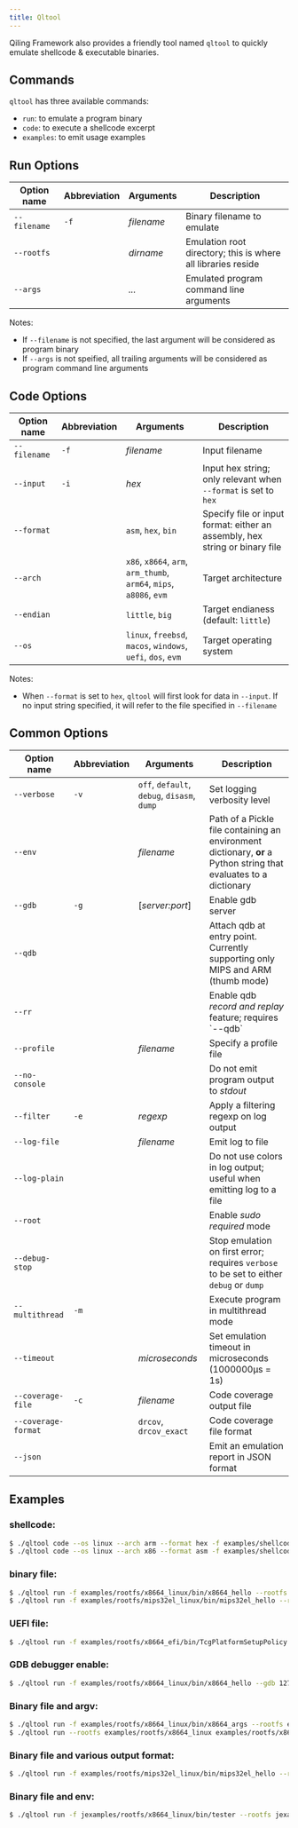 ```yaml
---
title: Qltool
---
```


Qiling Framework also provides a friendly tool named `qltool` to quickly emulate shellcode & executable binaries.

## Commands
`qltool` has three available commands:
- `run`: to emulate a program binary
- `code`: to execute a shellcode excerpt
- `examples`: to emit usage examples

## Run Options
<table>
    <thead>
        <tr>
            <th>Option name</th>
            <th>Abbreviation</th>
            <th>Arguments</th>
            <th>Description</th>
        </tr>
    </thead>
    <tbody>
        <tr>
            <td><code>--filename</code></td>
            <td><code>-f</code></td>
            <td><i>filename</i></td>
            <td>Binary filename to emulate</td>
        </tr>
        <tr>
            <td><code>--rootfs</code></td>
            <td></td>
            <td><i>dirname</i></td>
            <td>Emulation root directory; this is where all libraries reside</td>
        </tr>
        <tr>
            <td><code>--args</code></td>
            <td></td>
            <td><i>...</i></td>
            <td>Emulated program command line arguments</td>
        </tr>
    </tbody>
</table>

Notes:
- If `--filename` is not specified, the last argument will be considered as program binary
- If `--args` is not speified, all trailing arguments will be considered as program command line arguments

## Code Options
<table>
    <thead>
        <tr>
            <th>Option name</th>
            <th>Abbreviation</th>
            <th>Arguments</th>
            <th>Description</th>
        </tr>
    </thead>
    <tbody>
        <tr>
            <td><code>--filename</code></td>
            <td><code>-f</code></td>
            <td><i>filename</i></td>
            <td>Input filename</td>
        </tr>
        <tr>
            <td><code>--input</code></td>
            <td><code>-i</code></td>
            <td><i>hex</i></td>
            <td>Input hex string; only relevant when <code>--format</code> is set to <code>hex</code></td>
        </tr>
        <tr>
            <td><code>--format</code></td>
            <td></td>
            <td>
                <code>asm</code>,
                <code>hex</code>,
                <code>bin</code>
            </td>
            <td>Specify file or input format: either an assembly, hex string or binary file</td>
        </tr>
        <tr>
            <td><code>--arch</code></td>
            <td></td>
            <td>
                <code>x86</code>,
                <code>x8664</code>,
                <code>arm</code>,
                <code>arm_thumb</code>,
                <code>arm64</code>,
                <code>mips</code>,
                <code>a8086</code>,
                <code>evm</code>
            </td>
            <td>Target architecture</td>
        </tr>
        <tr>
            <td><code>--endian</code></td>
            <td></td>
            <td>
                <code>little</code>,
                <code>big</code>
            </td>
            <td>Target endianess (default: <code>little</code>)</td>
        </tr>
        <tr>
            <td><code>--os</code></td>
            <td></td>
            <td>
                <code>linux</code>,
                <code>freebsd</code>,
                <code>macos</code>,
                <code>windows</code>,
                <code>uefi</code>,
                <code>dos</code>,
                <code>evm</code>
            </td>
            <td>Target operating system</td>
        </tr>
    </tbody>
</table>

Notes:
- When `--format` is set to `hex`, `qltool` will first look for data in `--input`. If no input string specified, it will refer to the file specified in `--filename`

## Common Options
<table>
    <thead>
        <tr>
            <th>Option name</th>
            <th>Abbreviation</th>
            <th>Arguments</th>
            <th>Description</th>
        </tr>
    </thead>
    <tbody>
        <tr>
            <td><code>--verbose</code></td>
            <td><code>-v</code></td>
            <td>
                <code>off</code>,
                <code>default</code>,
                <code>debug</code>,
                <code>disasm</code>,
                <code>dump</code>
            </td>
            <td>Set logging verbosity level</td>
        </tr>
        <tr>
            <td><code>--env</code></td>
            <td></td>
            <td><i>filename</i></td>
            <td>Path of a Pickle file containing an environment dictionary, <b>or</b> a Python string that evaluates to a dictionary</td>
        </tr>
        <tr>
            <td><code>--gdb</code></td>
            <td><code>-g</code></td>
            <td>[<i>server:port</i>]</td>
            <td>Enable gdb server</td>
        </tr>
        <tr>
            <td><code>--qdb</code></td>
            <td></td>
            <td></td>
            <td>Attach qdb at entry point. Currently supporting only MIPS and ARM (thumb mode)</td>
        </tr>
        <tr>
            <td><code>--rr</code></td>
            <td></td>
            <td></td>
            <td>Enable qdb <i>record and replay</i> feature; requires `--qdb`</td>
        </tr>
        <tr>
            <td><code>--profile</code></td>
            <td></td>
            <td><i>filename</i></td>
            <td>Specify a profile file</td>
        </tr>
        <tr>
            <td><code>--no-console</code></td>
            <td></td>
            <td></td>
            <td>Do not emit program output to <i>stdout</i></td>
        </tr>
        <tr>
            <td><code>--filter</code></td>
            <td><code>-e</code></td>
            <td><i>regexp</i></td>
            <td>Apply a filtering regexp on log output</td>
        </tr>
        <tr>
            <td><code>--log-file</code></td>
            <td></td>
            <td><i>filename</i></td>
            <td>Emit log to file</td>
        </tr>
        <tr>
            <td><code>--log-plain</code></td>
            <td></td>
            <td></td>
            <td>Do not use colors in log output; useful when emitting log to a file</td>
        </tr>
        <tr>
            <td><code>--root</code></td>
            <td></td>
            <td></td>
            <td>Enable <i>sudo required</i> mode</td>
        </tr>
        <tr>
            <td><code>--debug-stop</code></td>
            <td></td>
            <td></td>
            <td>Stop emulation on first error; requires <code>verbose</code> to be set to either <code>debug</code> or <code>dump</code></td>
        </tr>
        <tr>
            <td><code>--multithread</code></td>
            <td><code>-m</code></td>
            <td></td>
            <td>Execute program in multithread mode</td>
        </tr>
        <tr>
            <td><code>--timeout</code></td>
            <td></td>
            <td><i>microseconds</i></td>
            <td>Set emulation timeout in microseconds (1000000μs = 1s)</td>
        </tr>
        <tr>
            <td><code>--coverage-file</code></td>
            <td><code>-c</code></td>
            <td><i>filename</i></td>
            <td>Code coverage output file</td>
        </tr>
        <tr>
            <td><code>--coverage-format</code></td>
            <td></td>
            <td>
                <code>drcov</code>,
                <code>drcov_exact</code>
            </td>
            <td>Code coverage file format</td>
        </tr>
        <tr>
            <td><code>--json</code></td>
            <td></td>
            <td></td>
            <td>Emit an emulation report in JSON format</td>
        </tr>
    </tbody>
</table>

## Examples

### shellcode:

```bash
$ ./qltool code --os linux --arch arm --format hex -f examples/shellcodes/linarm32_tcp_reverse_shell.hex
$ ./qltool code --os linux --arch x86 --format asm -f examples/shellcodes/lin32_execve.asm
```

### binary file:

```bash
$ ./qltool run -f examples/rootfs/x8664_linux/bin/x8664_hello --rootfs  examples/rootfs/x8664_linux/
$ ./qltool run -f examples/rootfs/mips32el_linux/bin/mips32el_hello --rootfs examples/rootfs/mips32el_linux
```

### UEFI file:

```bash
$ ./qltool run -f examples/rootfs/x8664_efi/bin/TcgPlatformSetupPolicy --rootfs examples/rootfs/x8664_efi --env examples/rootfs/x8664_efi/rom2_nvar.pickel
```

### GDB debugger enable:

```bash
$ ./qltool run -f examples/rootfs/x8664_linux/bin/x8664_hello --gdb 127.0.0.1:9999 --rootfs examples/rootfs/x8664_linux
```

### Binary file and argv:

```bash
$ ./qltool run -f examples/rootfs/x8664_linux/bin/x8664_args --rootfs examples/rootfs/x8664_linux --args test1 test2 test3
$ ./qltool run --rootfs examples/rootfs/x8664_linux examples/rootfs/x8664_linux/bin/x8664_args test1 test2 test3
```

### Binary file and various output format:

```bash
$ ./qltool run -f examples/rootfs/mips32el_linux/bin/mips32el_hello --rootfs examples/rootfs/mips32el_linux --verbose disasm
```

### Binary file and env:
```bash
$ ./qltool run -f jexamples/rootfs/x8664_linux/bin/tester --rootfs jexamples/rootfs/x8664_linux --env '{"LD_PRELOAD":"hijack.so"}' --verbose debug
```
